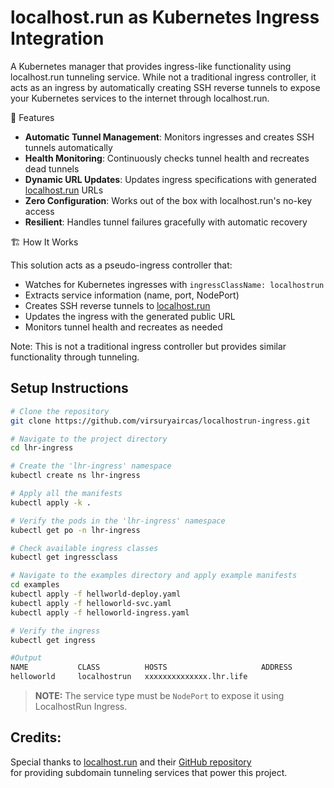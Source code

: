 # localhost.run as Kubernetes Ingress Integration

A Kubernetes manager that provides ingress-like functionality using localhost.run tunneling service. While not a traditional ingress controller, it acts as an ingress by automatically creating SSH reverse tunnels to expose your Kubernetes services to the internet through localhost.run.

🚀 Features

- **Automatic Tunnel Management**: Monitors ingresses and creates SSH tunnels automatically
- **Health Monitoring**: Continuously checks tunnel health and recreates dead tunnels
- **Dynamic URL Updates**: Updates ingress specifications with generated [localhost.run](https://localhost.run) URLs
- **Zero Configuration**: Works out of the box with localhost.run's no-key access
- **Resilient**: Handles tunnel failures gracefully with automatic recovery

🏗️ How It Works

This solution acts as a pseudo-ingress controller that:

- Watches for Kubernetes ingresses with `ingressClassName: localhostrun`
- Extracts service information (name, port, NodePort)
- Creates SSH reverse tunnels to [localhost.run](https://localhost.run)
- Updates the ingress with the generated public URL
- Monitors tunnel health and recreates as needed

Note: This is not a traditional ingress controller but provides similar functionality through tunneling.

## Setup Instructions

```bash
# Clone the repository
git clone https://github.com/virsuryaircas/localhostrun-ingress.git

# Navigate to the project directory
cd lhr-ingress

# Create the 'lhr-ingress' namespace
kubectl create ns lhr-ingress

# Apply all the manifests
kubectl apply -k .

# Verify the pods in the 'lhr-ingress' namespace
kubectl get po -n lhr-ingress

# Check available ingress classes
kubectl get ingressclass

# Navigate to the examples directory and apply example manifests
cd examples
kubectl apply -f hellworld-deploy.yaml
kubectl apply -f helloworld-svc.yaml
kubectl apply -f helloworld-ingress.yaml

# Verify the ingress
kubectl get ingress

#Output
NAME           CLASS          HOSTS                     ADDRESS           PORTS   AGE
helloworld     localhostrun   xxxxxxxxxxxxxx.lhr.life                     80      10s

```

> **NOTE:** The service type must be `NodePort` to expose it using LocalhostRun Ingress.

## Credits:

Special thanks to [localhost.run](https://localhost.run) and their [GitHub repository](https://github.com/localhost-run)  
for providing subdomain tunneling services that power this project.
